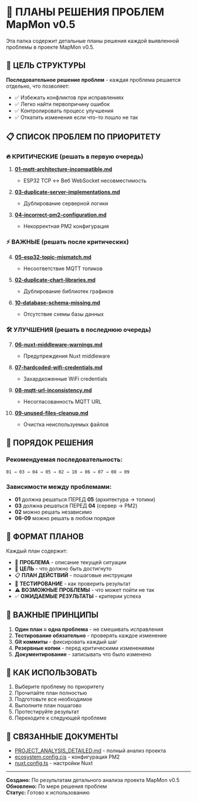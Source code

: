# 📂 ПЛАНЫ РЕШЕНИЯ ПРОБЛЕМ MapMon v0.5

Эта папка содержит детальные планы решения каждой выявленной проблемы в проекте MapMon v0.5.

## 🎯 ЦЕЛЬ СТРУКТУРЫ

**Последовательное решение проблем** - каждая проблема решается отдельно, что позволяет:
- ✅ Избежать конфликтов при исправлениях
- ✅ Легко найти первопричину ошибок
- ✅ Контролировать процесс улучшения
- ✅ Откатить изменения если что-то пошло не так

## 📋 СПИСОК ПРОБЛЕМ ПО ПРИОРИТЕТУ

### 🔥 КРИТИЧЕСКИЕ (решать в первую очередь)
1. **[01-mqtt-architecture-incompatible.md](./01-mqtt-architecture-incompatible.md)** 
   - ESP32 TCP ↔ Веб WebSocket несовместимость
   
2. **[03-duplicate-server-implementations.md](./03-duplicate-server-implementations.md)**
   - Дублирование серверной логики

3. **[04-incorrect-pm2-configuration.md](./04-incorrect-pm2-configuration.md)**
   - Некорректная PM2 конфигурация

### ⚡ ВАЖНЫЕ (решать после критических)
4. **[05-esp32-topic-mismatch.md](./05-esp32-topic-mismatch.md)**
   - Несоответствие MQTT топиков

5. **[02-duplicate-chart-libraries.md](./02-duplicate-chart-libraries.md)**
   - Дублирование библиотек графиков

6. **[10-database-schema-missing.md](./10-database-schema-missing.md)**
   - Отсутствие схемы базы данных

### 🛠️ УЛУЧШЕНИЯ (решать в последнюю очередь)
7. **[06-nuxt-middleware-warnings.md](./06-nuxt-middleware-warnings.md)**
   - Предупреждения Nuxt middleware

8. **[07-hardcoded-wifi-credentials.md](./07-hardcoded-wifi-credentials.md)**
   - Захардкоженные WiFi credentials

9. **[08-mqtt-url-inconsistency.md](./08-mqtt-url-inconsistency.md)**
   - Несогласованность MQTT URL

10. **[09-unused-files-cleanup.md](./09-unused-files-cleanup.md)**
    - Очистка неиспользуемых файлов

## 🔄 ПОРЯДОК РЕШЕНИЯ

### Рекомендуемая последовательность:
```
01 → 03 → 04 → 05 → 02 → 10 → 06 → 07 → 08 → 09
```

### Зависимости между проблемами:
- **01** должна решаться ПЕРЕД **05** (архитектура → топики)
- **03** должна решаться ПЕРЕД **04** (сервер → PM2)
- **02** можно решать независимо
- **06-09** можно решать в любом порядке

## 📖 ФОРМАТ ПЛАНОВ

Каждый план содержит:
- 🚨 **ПРОБЛЕМА** - описание текущей ситуации
- 🎯 **ЦЕЛЬ** - что должно быть достигнуто
- 📋 **ПЛАН ДЕЙСТВИЙ** - пошаговые инструкции
- 🧪 **ТЕСТИРОВАНИЕ** - как проверить результат
- ⚠️ **ВОЗМОЖНЫЕ ПРОБЛЕМЫ** - что может пойти не так
- ✅ **ОЖИДАЕМЫЕ РЕЗУЛЬТАТЫ** - критерии успеха

## 🚨 ВАЖНЫЕ ПРИНЦИПЫ

1. **Один план = одна проблема** - не смешивать исправления
2. **Тестирование обязательно** - проверять каждое изменение
3. **Git коммиты** - фиксировать каждый шаг
4. **Резервные копии** - перед критическими изменениями
5. **Документирование** - записывать что было изменено

## 📝 КАК ИСПОЛЬЗОВАТЬ

1. Выберите проблему по приоритету
2. Прочитайте план полностью
3. Подготовьте все необходимое
4. Выполните план пошагово
5. Протестируйте результат
6. Переходите к следующей проблеме

## 🔗 СВЯЗАННЫЕ ДОКУМЕНТЫ

- [PROJECT_ANALYSIS_DETAILED.md](../PROJECT_ANALYSIS_DETAILED.md) - полный анализ проекта
- [ecosystem.config.cjs](../ecosystem.config.cjs) - конфигурация PM2
- [nuxt.config.ts](../nuxt.config.ts) - настройки Nuxt

---

**Создано:** По результатам детального анализа проекта MapMon v0.5  
**Обновлено:** По мере решения проблем  
**Статус:** Готово к использованию 